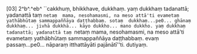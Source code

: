 [03] 2^b^.^eb^ ``cakkhuṃ, bhikkhave, dukkhaṃ. yaṃ dukkhaṃ tadanattā; yadanattā taṃ `netaṃ  mama, nesohamasmi, na meso attā'ti evametaṃ yathābhūtaṃ sammappaññāya daṭṭhabbaṃ. sotaṃ  dukkhaṃ...pe0... ghānaṃ dukkhaṃ... jivhā dukkhā... kāyo dukkho... mano dukkho. yaṃ dukkhaṃ  tadanattā; yadanattā taṃ `netaṃ mama, nesohamasmi, na meso attā'ti evametaṃ yathābhūtaṃ sammappaññāya  daṭṭhabbaṃ. evaṃ passaṃ...pe0... nāparaṃ itthattāyāti pajānātī''ti. dutiyaṃ.